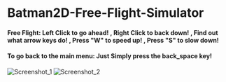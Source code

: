 # Batman2D-Free-Flight-Simulator
#### Free Flight: Left Click to go ahead! , Right Click to back down! , Find out what arrow keys do! , Press "W" to speed up! , Press "S" to slow down! 
#### To go back to the main menu: Just Simply press the back_space key!
![Screenshot_1](https://user-images.githubusercontent.com/48119937/103446691-7f9f9380-4c93-11eb-9e56-5ee27bab4719.jpg)
![Screenshot_2](https://user-images.githubusercontent.com/48119937/103447023-e3778b80-4c96-11eb-9ced-0d8d7f76af33.jpg)
